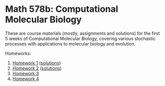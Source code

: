 Math 578b: Computational Molecular Biology
==========

These are course materials 
(mostly, assignments and solutions)
for the first 5 weeks of Computational Molecular Biology,
covering various stochastic processes with applications to molecular biology and evolution.

Homeworks:

1. [Homework 1](http://petrelharp.github.io/math578b/hw1.pdf) ([solutions](http://petrelharp.github.io/math578b/hw1.solutions.pdf))
2. [Homework 2](http://petrelharp.github.io/math578b/hw2.html) ([solutions](http://petrelharp.github.io/math578b/hw2.solutions.html))
3. [Homework 3](http://petrelharp.github.io/math578b/hw3.html) 
3. [Homework 4](http://petrelharp.github.io/math578b/hw4.html) 

